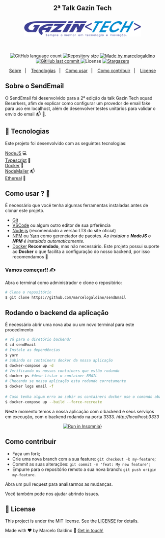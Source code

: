 <h2 align="center">
2ª Talk Gazin Tech
</h2>

<h2 align="center">
    <img src="./src/images/logo-gazin-tech.png" width="380px" />
</h2>

<br/>

<p align="center">
  <img alt="GitHub language count" src="https://img.shields.io/github/languages/count/marcelogaldino/sendEmail?color=%2304D361">

  <img alt="Repository size" src="https://img.shields.io/github/repo-size/marcelogaldino/sendEmail">
	
  <a href="https://www.linkedin.com/in/marcelogaldino/">
    <img alt="Made by marcelogaldino" src="https://img.shields.io/badge/made%20by-marcelogaldino-%2304D361">
  </a>

  <a href="https://github.com/marcelogaldino/sendEmail/commits/master">
    <img alt="GitHub last commit" src="https://img.shields.io/github/last-commit/marcelogaldino/sendEmail">
  </a>

  <img alt="License" src="https://img.shields.io/badge/license-MIT-brightgreen">
   <a href="https://github.com/marcelogaldino/sendEmail/stargazers">
    <img alt="Stargazers" src="https://img.shields.io/github/stars/marcelogaldino/sendEmail?style=social">
  </a>
</p>

<p align="center">
  <a href="#sobre-o-SendEmail">Sobre</a>&nbsp;&nbsp;&nbsp;|&nbsp;&nbsp;&nbsp;
  <a href="#rocket-Tecnologias">Tecnologias</a>&nbsp;&nbsp;&nbsp;|&nbsp;&nbsp;&nbsp;
  <a href="#como-usar">Como usar</a>&nbsp;&nbsp;&nbsp;|&nbsp;&nbsp;&nbsp;
  <a href="#como-contribuir">Como contribuir</a>&nbsp;&nbsp;&nbsp;|&nbsp;&nbsp;&nbsp;
  <a href="#memo-license">License</a>
</p>


## Sobre o SendEmail

 O SendEmail foi desenvolvido para a 2ª edição da talk Gazin Tech squad Beserkers, afim de explicar como configurar um provedor de email fake para uso em localhost, além de desenvolver testes unitários para validar o envio do email 📬️ 💜.

## :rocket: Tecnologias

Este projeto foi desenvolvido com as seguintes tecnologias:

[NodeJS][nodejs] 💻 </br>
[Typescript][typescript] 📘 </br>
[Docker][docker] 🐳 </br>
[NodeMailer][nodemailer] 📬️ </br>
[Ethereal][ethereal] 🦆️ </br>

## Como usar ? 🤔

É necessário que você tenha algumas ferramentas instaladas antes de clonar este projeto. 

 - [Git](https://git-scm.com) 
 - [VSCode](https://code.visualstudio.com/) ou algum outro editor de sua prferência
 - [Node.js](https://nodejs.org/) (recomendado a versão LTS do site oficial) 
 - [NPM](https://www.npmjs.com/) ou [Yarn](https://yarnpkg.com/) como gerenciador de pacotes. *Ao instalar o **NodeJS** o **NPM** é instalado automaticamente*.
 - [Docker](https://www.docker.com/) **Recomendado**, mas não necessário. Este projeto possui suporte ao **Docker** o que facilita a configuração do nosso backend, por isso recomendamos 🐳


 ### Vamos começar!! ✍

Abra o terminal como administrador e clone o repositório:

```bash
# Clone o repositório
$ git clone https://github.com/marcelogaldino/sendEmail
```

## Rodando o backend da aplicação
É necessário abrir uma nova aba ou um novo terminal para este procedimento
```bash
# Vá para o diretório backend/
$ cd sendEmail
# Instale as dependências
$ yarn
# Subindo os containers docker da nossa aplicação
$ docker-compose up -d
# Verificando os nossos containers que estão rodando
$ docker ps #deve listar o container EMAIL
# Checando se nossa aplicação esta rodando corretamente 
$ docker logs email -f

# Caso tenha algum erro ao subir os containers docker use o comando abaixo para recria-los
$ docker-compose up --build --force-recreate
```
Neste momento temos a nossa aplicação com o backend e seus serviços em execução, com o backend rodando na porta 3333. *http://localhost:3333*

<div align="center">
 
[![Run in Insomnia}](https://insomnia.rest/images/run.svg)](https://insomnia.rest/run/?label=SendEmail&uri=https%3A%2F%2Fgithub.com%2Fmarcelogaldino%2FsendEmail%2Fblob%2Fmain%2FInsomnia-file)
</div>

## Como contribuir

- Faça um fork;
- Crie uma nova branch com a sua feature: `git checkout -b my-feature`;
- Commit as suas alterações: `git commit -m 'feat: My new feature'`;
- Empurre para o repositório remoto a sua nova branch: `git push origin my-feature`.

Abra um pull request para analisarmos as mudanças.

Você também pode nos ajudar abrindo issues.

## :memo: License

This project is under the MIT license. See the [LICENSE](https://github.com/marcelogaldino/sendEmail/blob/main/LICENSE) for details.


Made with ♥ by Marcelo Galdino :wave: [Get in touch!](https://www.linkedin.com/in/marcelogaldino/)

[typescript]: https://www.typescriptlang.org/
[nodemailer]: https://nodemailer.com/about/
[docker]: https://www.docker.com/
[nodejs]: https://nodejs.org/en/
[ethereal]: https://ethereal.email/

